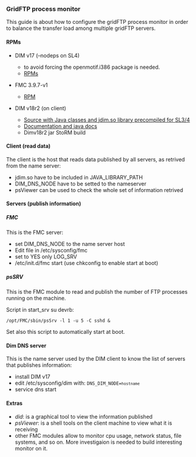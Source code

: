### GridFTP process monitor

This guide is about how to configure the gridFTP process monitor in order to balance the transfer load among multiple gridFTP servers.

#### RPMs

* DIM v17 (–nodeps on SL4)

  * to avoid forcing the openmotif.i386 package is needed.
  * [RPMs](http://lhcb-daq.web.cern.ch/lhcb-daq/online-rpm-repo/index.html)

* FMC 3.9.7-v1

  * [RPM](http://lhcb-daq.web.cern.ch/lhcb-daq/online-rpm-repo/index.html)

* DIM v18r2 (on client)

  * [Source with Java classes and jdim.so library precompiled for SL3/4](http://dim.web.cern.ch/dim/dim_unix.html)
  * [Documentation and java docs](http://dim.web.cern.ch/dim/)
  * Dimv18r2 jar StoRM build

#### Client (read data)

The client is the host that reads data published by all servers, as retrived from the name server:

*  jdim.so have to be included in JAVA\_LIBRARY\_PATH
*  DIM\_DNS\_NODE have to be setted to the nameserver
*  psViewer can be used to check the whole set of information retrived

#### Servers (publish information)

##### FMC

This is the FMC server:

* set DIM\_DNS\_NODE to the name server host
* Edit file in /etc/sysconfig/fmc
* set to YES only LOG\_SRV
* /etc/init.d/fmc start (use chkconfig to enable start at boot)

##### psSRV

This is the FMC module to read and publish the number of FTP processes running on the machine.

Script in start\_srv su devrb:

	/opt/FMC/sbin/psSrv -l 1 -u 5 -C sshd &

Set also this script to automatically start at boot.

#### Dim DNS server

This is the name server used by the DIM client to know the list of servers that publishes information:

* install DIM v17
* edit /etc/sysconfig/dim with: <code>DNS\_DIM\_NODE=`hostname`</code>
* service dns start

#### Extras

* *did*: is a graphical tool to view the information published
* *psViewer*: is a shell tools on the client machine to view what it is receiving
* other FMC modules allow to monitor cpu usage, network status, file systems, and so on. More investigaion is needed to build interesting monitor on it.

